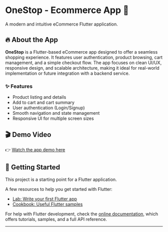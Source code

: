 # OneStop - Ecommerce App 🛒
A modern and intuitive eCommerce Flutter application.

## 🔥 About the App

**OneStop** is a Flutter-based eCommerce app designed to offer a seamless shopping experience. It features user authentication, product browsing, cart management, and a simple checkout flow. The app focuses on clean UI/UX, responsive design, and scalable architecture, making it ideal for real-world implementation or future integration with a backend service.

### ✨ Features
- Product listing and details
- Add to cart and cart summary
- User authentication (Login/Signup)
- Smooth navigation and state management
- Responsive UI for multiple screen sizes

## 🎬 Demo Video
👉 [Watch the app demo here](https://drive.google.com/file/d/1v3Nkm9M3LVv9x_b9TXknyOqgv-lXS0XG/view?usp=sharing)

## 🚀 Getting Started

This project is a starting point for a Flutter application.

A few resources to help you get started with Flutter:

- [Lab: Write your first Flutter app](https://docs.flutter.dev/get-started/codelab)
- [Cookbook: Useful Flutter samples](https://docs.flutter.dev/cookbook)

For help with Flutter development, check the [online documentation](https://docs.flutter.dev/), which offers tutorials, samples, and a full API reference.

---
